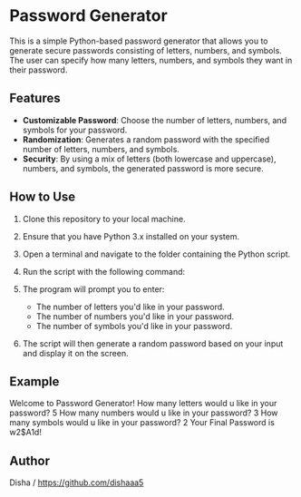 
# Password Generator

This is a simple Python-based password generator that allows you to generate secure passwords consisting of letters, numbers, and symbols. The user can specify how many letters, numbers, and symbols they want in their password.

## Features

- **Customizable Password**: Choose the number of letters, numbers, and symbols for your password.
- **Randomization**: Generates a random password with the specified number of letters, numbers, and symbols.
- **Security**: By using a mix of letters (both lowercase and uppercase), numbers, and symbols, the generated password is more secure.

## How to Use

1. Clone this repository to your local machine.
2. Ensure that you have Python 3.x installed on your system.
3. Open a terminal and navigate to the folder containing the Python script.
4. Run the script with the following command:
   
 
5. The program will prompt you to enter:
   - The number of letters you'd like in your password.
   - The number of numbers you'd like in your password.
   - The number of symbols you'd like in your password.

6. The script will then generate a random password based on your input and display it on the screen.

## Example

Welcome to Password Generator!
How many letters would u like in your password? 5
How many numbers would u like in your password? 3
How many symbols would u like in your password? 2
Your Final Password is w2$A1d!

## Author
 Disha / https://github.com/dishaaa5
